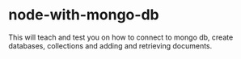 # node-with-mongo-db
This will teach and test you on how to connect to mongo db, create databases, collections and adding and retrieving documents.
